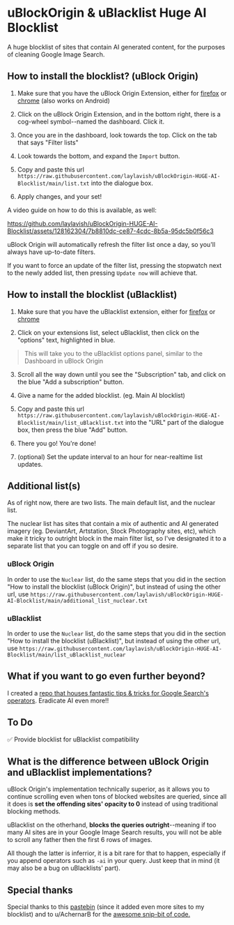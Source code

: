 # uBlockOrigin & uBlacklist Huge AI Blocklist
A huge blocklist of sites that contain AI generated content, for the purposes of cleaning Google Image Search.



## How to install the blocklist? (uBlock Origin)

1. Make sure that you have the uBlock Origin Extension, either for [firefox](https://addons.mozilla.org/en-US/firefox/addon/ublock-origin/) or [chrome](https://chromewebstore.google.com/detail/ublock-origin/cjpalhdlnbpafiamejdnhcphjbkeiagm) (also works on Android)

2. Click on the uBlock Origin Extension, and in the bottom right, there is a cog-wheel symbol--named the dashboard. Click it.

3. Once you are in the dashboard, look towards the top. Click on the tab that says "Filter lists"

4. Look towards the bottom, and expand the ```Import``` button.

5. Copy and paste this url ```https://raw.githubusercontent.com/laylavish/uBlockOrigin-HUGE-AI-Blocklist/main/list.txt``` into the dialogue box.

6. Apply changes, and your set!

A video guide on how to do this is available, as well:

https://github.com/laylavish/uBlockOrigin-HUGE-AI-Blocklist/assets/128162304/7b8810dc-ce87-4cdc-8b5a-95dc5b0f56c3


uBlock Origin will automatically refresh the filter list once a day, so you'll always have up-to-date filters. 

If you want to force an update of the filter list, pressing the stopwatch next to the newly added list, then pressing ```Update now``` will achieve that.

## How to install the blocklist (uBlacklist)

1. Make sure that you have the uBlacklist extension, either for [firefox](https://addons.mozilla.org/en-US/firefox/addon/ublacklist/) or [chrome](https://chromewebstore.google.com/detail/ublacklist/pncfbmialoiaghdehhbnbhkkgmjanfhe)

2. Click on your extensions list, select uBlacklist, then click on the "options" text, highlighted in blue.
> This will take you to the uBlacklist options panel, similar to the Dashboard in uBlock Origin

3. Scroll all the way down until you see the "Subscription" tab, and click on the blue "Add a subscription" button.

4. Give a name for the added blocklist. (eg. Main AI blocklist)
  
5. Copy and paste this url ```https://raw.githubusercontent.com/laylavish/uBlockOrigin-HUGE-AI-Blocklist/main/list_uBlacklist.txt``` into the "URL" part of the dialogue box, then press the blue "Add" button.

6. There you go! You're done!

7. (optional) Set the update interval to an hour for near-realtime list updates.


## Additional list(s)

As of right now, there are two lists. The main default list, and the nuclear list. 

The nuclear list has sites that contain a mix of authentic and AI generated imagery (eg. DeviantArt, Artstation, Stock Photography sites, etc), which make it tricky to outright block in the main filter list, so I've designated it to a separate list that you can toggle on and off if you so desire.

### uBlock Origin
In order to use the ```Nuclear``` list, do the same steps that you did in the section "How to install the blocklist (uBlock Origin)", but instead of using the other url, use ```https://raw.githubusercontent.com/laylavish/uBlockOrigin-HUGE-AI-Blocklist/main/additional_list_nuclear.txt```

### uBlacklist
In order to use the ```Nuclear``` list, do the same steps that you did in the section "How to install the blocklist (uBlacklist)", but instead of using the other url, use ```https://raw.githubusercontent.com/laylavish/uBlockOrigin-HUGE-AI-Blocklist/main/list_uBlacklist_nuclear```

## What if you want to go even further beyond?

I created a [repo that houses fantastic tips & tricks for Google Search's operators](https://github.com/laylavish/TipsTricksGoogleSearch/tree/main). Eradicate AI even more!!

## To Do
✅ Provide blocklist for uBlacklist compatibility


## What is the difference between uBlock Origin and uBlacklist implementations?
uBlock Origin's implementation technically superior, as it allows you to continue scrolling even when tons of blocked websites are queried, since all it does is **set the offending sites' opacity to 0** instead of using traditional blocking methods. 

uBlacklist on the otherhand, **blocks the queries outright**--meaning if too many AI sites are in your Google Image Search results, you will not be able to scroll any father then the first 6 rows of images.

All though the latter is inferrior, it is a bit rare for that to happen, especially if you append operators such as ```-ai``` in your query. Just keep that in mind (it may also be a bug on uBlacklists' part).

## Special thanks

Special thanks to this [pastebin](https://pastebin.com/B8kP4imQ) (since it added even more sites to my blocklist) and to u/AchernarB for the [awesome snip-bit of code.](https://www.reddit.com/r/uBlockOrigin/comments/13uyex5/how_to_block_results_from_a_specific_site_in_the/)

